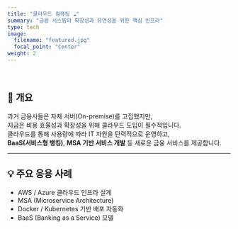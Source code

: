 ```yaml
---
title: "클라우드 컴퓨팅 ☁️"
summary: "금융 시스템의 확장성과 유연성을 위한 핵심 인프라"
type: tech
image:
  filename: "featured.jpg"
  focal_point: "Center"
weight: 2
---
```


<br>

## 📌 개요  
과거 금융사들은 자체 서버(On-premise)를 고집했지만,  
지금은 비용 효율성과 확장성을 위해 클라우드 도입이 필수적입니다.  
클라우드를 통해 사용량에 따라 IT 자원을 탄력적으로 운영하고,  
**BaaS(서비스형 뱅킹)**, **MSA 기반 서비스 개발** 등 새로운 금융 서비스를 제공합니다.  

---

## 💡 주요 응용 사례  
- AWS / Azure 클라우드 인프라 설계  
- MSA (Microservice Architecture)  
- Docker / Kubernetes 기반 배포 자동화  
- BaaS (Banking as a Service) 모델  

<style>
  .article-container h1,
  .article-container h2,
  .article-container h3,
  .article-container p,
  .article-container li {
    text-align: justify;
    word-break: keep-all;
  }
</style>
